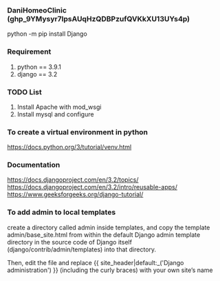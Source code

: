 ### DaniHomeoClinic (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)
python -m pip install Django

### Requirement
1. python == 3.9.1
2. django == 3.2


### TODO List
1. Install Apache with mod_wsgi
2. Install mysql and configure 


### To create a virtual environment in python
https://docs.python.org/3/tutorial/venv.html


### Documentation
https://docs.djangoproject.com/en/3.2/topics/
https://docs.djangoproject.com/en/3.2/intro/reusable-apps/
https://www.geeksforgeeks.org/django-tutorial/


### To add admin to local templates
create a directory called admin inside templates, and copy the template admin/base_site.html from within the default 
Django admin template directory in the source code of Django itself (django/contrib/admin/templates) into that directory.

Then, edit the file and replace {{ site_header|default:_('Django administration') }} (including the curly braces) with your own site’s name
